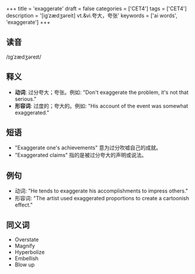 +++
title = 'exaggerate'
draft = false
categories = ['CET4']
tags = ['CET4']
description = '[igˈzædʒəreit] vt.&vi.夸大，夸张'
keywords = ['ai words', 'exaggerate']
+++

## 读音
/ɪɡˈzædʒəreɪt/

## 释义
- **动词**: 过分夸大；夸张。例如: "Don't exaggerate the problem, it's not that serious."
- **形容词**: 过度的；夸大的。例如: "His account of the event was somewhat exaggerated."

## 短语
- "Exaggerate one's achievements" 意为过分吹嘘自己的成就。
- "Exaggerated claims" 指的是被过分夸大的声明或说法。

## 例句
- 动词: "He tends to exaggerate his accomplishments to impress others."
- 形容词: "The artist used exaggerated proportions to create a cartoonish effect."

## 同义词
- Overstate
- Magnify
- Hyperbolize
- Embellish
- Blow up
